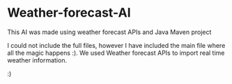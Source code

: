 # Weather-forecast-AI
This AI was made using weather forecast APIs and Java Maven project

I could not include the full files, however I have included the main file where all the
magic happens :). We used Weather forecast APIs to import real time weather information.

:)
